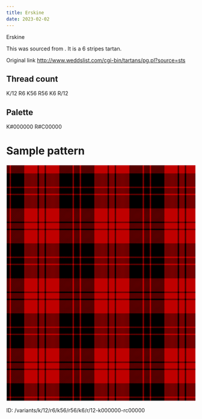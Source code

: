 ```yaml
---
title: Erskine
date: 2023-02-02
---
```

Erskine

This was sourced from <no value>.  It is a 6 stripes tartan.

Original link http://www.weddslist.com/cgi-bin/tartans/pg.pl?source=sts

## Thread count
K/12 R6 K56 R56 K6 R/12

## Palette
K#000000 R#C00000

# Sample pattern

![Tartan detail](tartan.png "K/12 R6 K56 R56 K6 R/12 tartan")

ID: /variants/k/12/r6/k56/r56/k6/r/12-k000000-rc00000